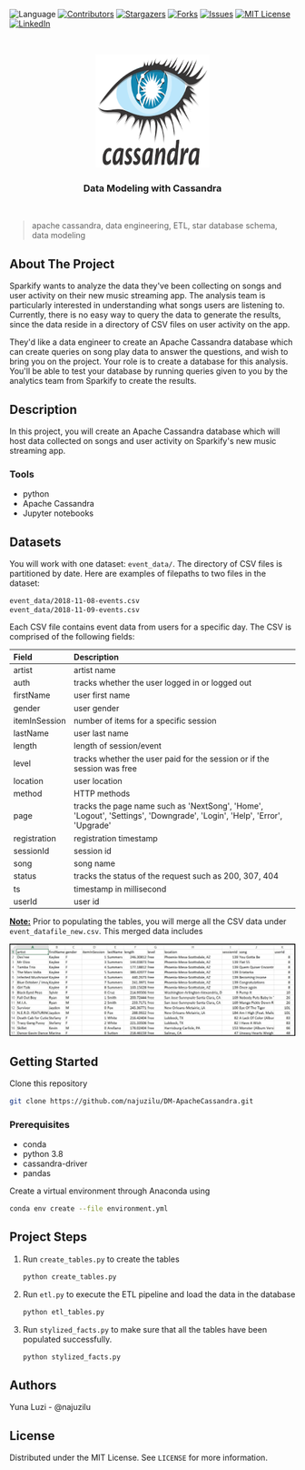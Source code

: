 ![Language](https://img.shields.io/badge/language-python--3.7-blue) [![Contributors][contributors-shield]][contributors-url] [![Stargazers][stars-shield]][stars-url] [![Forks][forks-shield]][forks-url] [![Issues][issues-shield]][issues-url] [![MIT License][license-shield]][license-url] [![LinkedIn][linkedin-shield]][linkedin-url]

<br />
<p align="center">
    <a href="https://github.com/najuzilu/DM-ApacheCassandra">
        <img src="./images/logo.png" alt="Logo" width="200" height="200">
    </a>
    <h3 align="center">Data Modeling with Cassandra</h3>
    <br />
</p>

> apache cassandra, data engineering, ETL, star database schema, data modeling

## About The Project

Sparkify wants to analyze the data they've been collecting on songs and user activity on their new music streaming app. The analysis team is particularly interested in understanding what songs users are listening to. Currently, there is no easy way to query the data to generate the results, since the data reside in a directory of CSV files on user activity on the app.

They'd like a data engineer to create an Apache Cassandra database which can create queries on song play data to answer the questions, and wish to bring you on the project. Your role is to create a database for this analysis. You'll be able to test your database by running queries given to you by the analytics team from Sparkify to create the results.

## Description

In this project, you will create an Apache Cassandra database which will host data collected on songs and user activity on Sparkify's new music streaming app.

### Tools

* python
* Apache Cassandra
* Jupyter notebooks

## Datasets

You will work with one dataset: `event_data/`. The directory of CSV files is partitioned by date. Here are examples of filepaths to two files in the dataset:

```
event_data/2018-11-08-events.csv
event_data/2018-11-09-events.csv
```

Each CSV file contains event data from users for a specific day. The CSV is comprised of the following fields:

| Field          |   Description              |
| :------------- | :------------------------- |
| artist        | artist name               |
| auth          | tracks whether the user logged in or logged out |
| firstName     |   user first name |
| gender |  user gender |
| itemInSession | number of items for a specific session |
| lastName | user last name |
| length | length of session/event |
| level | tracks whether the user paid for the session or if the session was free |
| location | user location |
| method | HTTP methods |
| page | tracks the page name such as 'NextSong', 'Home', 'Logout', 'Settings', 'Downgrade', 'Login', 'Help', 'Error', 'Upgrade' |
| registration | registration timestamp |
| sessionId | session id |
| song | song name |
| status | tracks the status of the request such as 200, 307, 404 |
| ts | timestamp in millisecond |
| userId | user id |

**[Note:](#)**
Prior to populating the tables, you will merge all the CSV data under `event_datafile_new.csv`. This merged data includes

![image_event_datafile_new](./images/image.jpeg)

<!-- ## ERD Model-->

<!-- ## Project Structure -->

## Getting Started

Clone this repository

```bash
git clone https://github.com/najuzilu/DM-ApacheCassandra.git
```

### Prerequisites

* conda
* python 3.8
* cassandra-driver
* pandas

Create a virtual environment through Anaconda using

```bash
conda env create --file environment.yml
```

## Project Steps

1. Run `create_tables.py` to create the tables
    ```bash
    python create_tables.py
    ```
2. Run `etl.py` to execute the ETL pipeline and load the data in the database
    ```bash
    python etl_tables.py
    ```
3. Run `stylized_facts.py` to make sure that all the tables have been populated successfully.
    ```bash
    python stylized_facts.py
    ```

## Authors

Yuna Luzi - @najuzilu

## License

Distributed under the MIT License. See `LICENSE` for more information.

<!-- Links --->

[contributors-shield]: https://img.shields.io/github/contributors/najuzilu/DM-ApacheCassandra.svg?style=flat-square
[contributors-url]: https://github.com/najuzilu/DM-ApacheCassandra/graphs/contributors
[forks-shield]: https://img.shields.io/github/forks/najuzilu/DM-ApacheCassandra.svg?style=flat-square
[forks-url]: https://github.com/najuzilu/DM-ApacheCassandra/network/members
[stars-shield]: https://img.shields.io/github/stars/najuzilu/DM-ApacheCassandra.svg?style=flat-square
[stars-url]: https://github.com/najuzilu/DM-ApacheCassandra/stargazers
[issues-shield]: https://img.shields.io/github/issues/najuzilu/DM-ApacheCassandra.svg?style=flat-square
[issues-url]: https://github.com/najuzilu/DM-ApacheCassandra/issues
[license-shield]: https://img.shields.io/badge/License-MIT-yellow.svg
[license-url]: https://github.com/najuzilu/DM-ApacheCassandra/blob/master/LICENSE
[linkedin-shield]: https://img.shields.io/badge/-LinkedIn-black.svg?style=flat-square&logo=linkedin&colorB=555
[linkedin-url]: https://www.linkedin.com/in/yuna-luzi/
